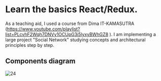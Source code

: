 # Learn the basics React/Redux.

As a teaching aid, I used a course from Dima IT-KAMASUTRA (https://www.youtube.com/playlist?list=PLcvhF2Wqh7DNVy1OCUpG3i5lyxyBWhGZ8 ). I am implementing a large project "Social Network" studying concepts and architectural principles step by step.

## Components diagram

![24](https://user-images.githubusercontent.com/76982614/171991257-791d886e-efcd-4f16-9393-778be5a370a7.png)

